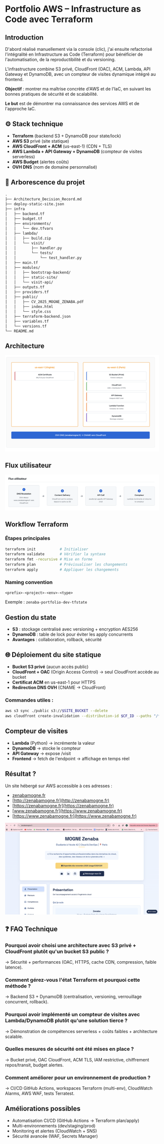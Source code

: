 # Portfolio AWS – Infrastructure as Code avec Terraform

##  Introduction

D'abord réalisé manuellement via la console (clic), j'ai ensuite refactorisé l'intégralité en Infrastructure as Code (Terraform) pour bénéficier de l'automatisation, de la reproductibilité et du versioning.

L'infrastructure combine S3 privé, CloudFront (OAC), ACM, Lambda, API Gateway et DynamoDB, avec un compteur de visites dynamique intégré au frontend.

 **Objectif** : montrer ma maîtrise concrète d'AWS et de l'IaC, en suivant les bonnes pratiques de sécurité et de scalabilité.

 **Le but** est de démontrer ma connaissance des services AWS et de l'approche IaC.

## ⚙️ Stack technique

- **Terraform** (backend S3 + DynamoDB pour state/lock)
- **AWS S3** privé (site statique)
- **AWS CloudFront + ACM** (us-east-1) (CDN + TLS)
- **AWS Lambda + API Gateway + DynamoDB** (compteur de visites serverless)
- **AWS Budget** (alertes coûts)
- **OVH DNS** (nom de domaine personnalisé)

## 📂 Arborescence du projet

```
.
├── Architecture_Decision_Record.md
├── deploy-static-site.json
├── infra
│   ├── backend.tf
│   ├── budget.tf
│   ├── environments/
│   │   └── dev.tfvars
│   ├── lambda/
│   │   ├── build.zip
│   │   └── visit/
│   │       ├── handler.py
│   │       └── tests/
│   │           └── test_handler.py
│   ├── main.tf
│   ├── modules/
│   │   ├── bootstrap-backend/
│   │   ├── static-site/
│   │   └── visit-api/
│   ├── outputs.tf
│   ├── providers.tf
│   ├── public/
│   │   ├── CV_2025_MOGNE_ZENABA.pdf
│   │   ├── index.html
│   │   └── style.css
│   ├── terraform-backend.json
│   ├── variables.tf
│   └── versions.tf
└── README.md
```
## Architecture


![Architecture AWS](Schema/architecture.png)

## Flux utilisateur 

![Flux utilisateur](Schema/flux.png)


##  Workflow Terraform

### Étapes principales

```bash
terraform init           # Initialiser
terraform validate       # Vérifier la syntaxe
terraform fmt -recursive # Mise en forme
terraform plan           # Prévisualiser les changements
terraform apply          # Appliquer les changements
```

### Naming convention

```
<prefix>-<project>-<env>-<type>
```
Exemple : `zenaba-portfolio-dev-tfstate`

##  Gestion du state

- **S3** : stockage centralisé avec versioning + encryption AES256
- **DynamoDB** : table de lock pour éviter les apply concurrents
- **Avantages** : collaboration, rollback, sécurité

## 🌐 Déploiement du site statique

- **Bucket S3 privé** (aucun accès public)
- **CloudFront + OAC** (Origin Access Control) → seul CloudFront accède au bucket
- **Certificat ACM** en us-east-1 pour HTTPS
- **Redirection DNS OVH** (CNAME → CloudFront)

### Commandes utiles :

```bash
aws s3 sync ./public s3://$SITE_BUCKET --delete
aws cloudfront create-invalidation --distribution-id $CF_ID --paths "/*"
```

##  Compteur de visites

- **Lambda** (Python) → incrémente la valeur
- **DynamoDB** → stocke le compteur
- **API Gateway** → expose /visit
- **Frontend** → fetch de l'endpoint → affichage en temps réel

## Résultat ?

Un site hébergé sur AWS accessible à ces adresses :  
- [zenabamogne.fr](https://zenabamogne.fr)  
- [http://zenabamogne.fr](http://zenabamogne.fr)  
- [https://zenabamogne.fr](https://zenabamogne.fr)  
- [www.zenabamogne.fr](https://www.zenabamogne.fr)  
- [https://www.zenabamogne.fr](https://www.zenabamogne.fr)

![Aperçu du site](Schema/site.png)

## ❓ FAQ Technique 

### Pourquoi avoir choisi une architecture avec S3 privé + CloudFront plutôt qu'un bucket S3 public ?
→ Sécurité + performances (OAC, HTTPS, cache CDN, compression, faible latence).

### Comment gérez-vous l'état Terraform et pourquoi cette méthode ?
→ Backend S3 + DynamoDB (centralisation, versioning, verrouillage concurrent, rollback).

### Pourquoi avoir implémenté un compteur de visites avec Lambda/DynamoDB plutôt qu'une solution tierce ?
→ Démonstration de compétences serverless + coûts faibles + architecture scalable.

### Quelles mesures de sécurité ont été mises en place ?
→ Bucket privé, OAC CloudFront, ACM TLS, IAM restrictive, chiffrement repos/transit, budget alertes.

### Comment améliorer pour un environnement de production ?
→ CI/CD GitHub Actions, workspaces Terraform (multi-env), CloudWatch Alarms, AWS WAF, tests Terratest.

##  Améliorations possibles

- Automatisation CI/CD (GitHub Actions → Terraform plan/apply)
- Multi-environnements (dev/staging/prod)
- Monitoring et alertes (CloudWatch + SNS)
- Sécurité avancée (WAF, Secrets Manager)